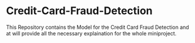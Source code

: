 # Credit-Card-Fraud-Detection

This Repository contains the Model for the Credit Card Fraud Detection and at will provide all the necessary explaination for the whole miniproject.
